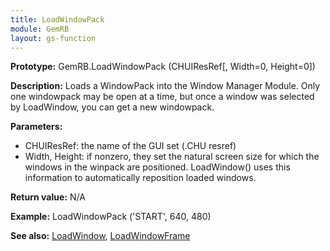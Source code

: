```yaml
---
title: LoadWindowPack
module: GemRB
layout: gs-function
---
```


**Prototype:** GemRB.LoadWindowPack (CHUIResRef[, Width=0, Height=0])

**Description:** Loads a WindowPack into the Window Manager Module. 
Only one windowpack may be open at a time, but once a window was selected 
by LoadWindow, you can get a new windowpack.

**Parameters:** 
  * CHUIResRef: the name of the GUI set (.CHU resref)
  * Width, Height: if nonzero, they set the natural screen size for which 
    the windows in the winpack are positioned. LoadWindow() uses this 
    information to automatically reposition loaded windows.

**Return value:** N/A

**Example:**
    LoadWindowPack ('START', 640, 480)

**See also:** [LoadWindow](LoadWindow.md), [LoadWindowFrame](LoadWindowFrame.md)


